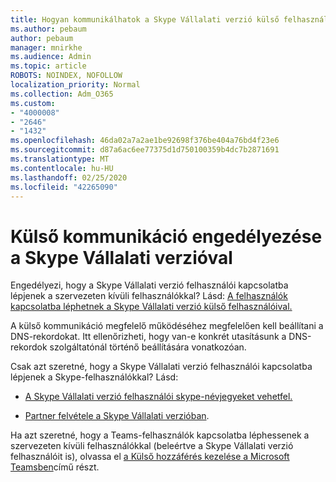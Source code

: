 ```yaml
---
title: Hogyan kommunikálhatok a Skype Vállalati verzió külső felhasználóival?
ms.author: pebaum
author: pebaum
manager: mnirkhe
ms.audience: Admin
ms.topic: article
ROBOTS: NOINDEX, NOFOLLOW
localization_priority: Normal
ms.collection: Adm_O365
ms.custom:
- "4000008"
- "2646"
- "1432"
ms.openlocfilehash: 46da02a7a2ae1be92698f376be404a76bd4f23e6
ms.sourcegitcommit: d87a6ac6ee77375d1d750100359b4dc7b2871691
ms.translationtype: MT
ms.contentlocale: hu-HU
ms.lasthandoff: 02/25/2020
ms.locfileid: "42265090"
---
```

# <a name="allow-external-communications-with-skype-for-business"></a>Külső kommunikáció engedélyezése a Skype Vállalati verzióval 

Engedélyezi, hogy a Skype Vállalati verzió felhasználói kapcsolatba lépjenek a szervezeten kívüli felhasználókkal? Lásd: [A felhasználók kapcsolatba léphetnek a Skype Vállalati verzió külső felhasználóival.](https://docs.microsoft.com/skypeforbusiness/set-up-skype-for-business-online/allow-users-to-contact-external-skype-for-business-users)

A külső kommunikáció megfelelő működéséhez megfelelően kell beállítani a DNS-rekordokat. Itt [](https://docs.microsoft.com/office365/admin/get-help-with-domains/set-up-your-domain-host-specific-instructions?view=o365-worldwide) ellenőrizheti, hogy van-e konkrét utasításunk a DNS-rekordok szolgáltatónál történő beállítására vonatkozóan. 

Csak azt szeretné, hogy a Skype Vállalati verzió felhasználói kapcsolatba lépjenek a Skype-felhasználókkal? Lásd:

- [A Skype Vállalati verzió felhasználói skype-névjegyeket vehetfel.](https://docs.microsoft.com/skypeforbusiness/set-up-skype-for-business-online/let-skype-for-business-users-add-skype-contacts) 

- [Partner felvétele a Skype Vállalati verzióban](https://support.office.com/article/add-a-contact-in-skype-for-business-89338023-2adf-4f5c-90b6-f8b6f72fadd1).


Ha azt szeretné, hogy a Teams-felhasználók kapcsolatba léphessenek a szervezeten kívüli felhasználókkal (beleértve a Skype Vállalati verzió felhasználóit is), olvassa el [a Külső hozzáférés kezelése a Microsoft Teamsben](https://docs.microsoft.com/microsoftteams/let-your-teams-users-communicate-with-other-people)című részt. 